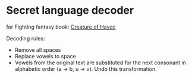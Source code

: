 # Secret language decoder
for Fighting fantasy book: [Creature of Havoc](https://en.wikipedia.org/wiki/Creature_of_Havoc)

Decoding rules:
* Remove all spaces
* Replace vowels to space  
* Vowels from the original text are substituted for the next consonant in alphabetic order (a -> b, u -> v). Undo this transformation.